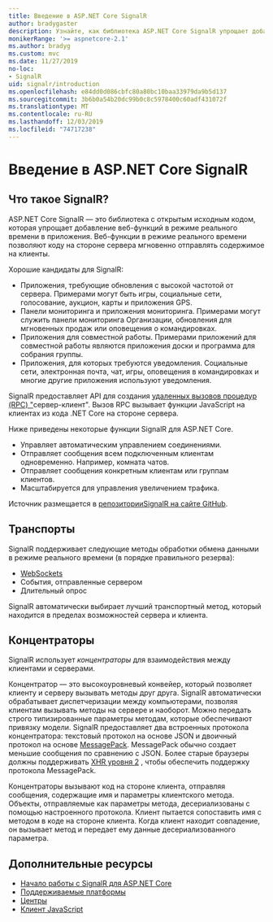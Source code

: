 ```yaml
---
title: Введение в ASP.NET Core SignalR
author: bradygaster
description: Узнайте, как библиотека ASP.NET Core SignalR упрощает добавление в приложения функций в режиме реального времени.
monikerRange: '>= aspnetcore-2.1'
ms.author: bradyg
ms.custom: mvc
ms.date: 11/27/2019
no-loc:
- SignalR
uid: signalr/introduction
ms.openlocfilehash: e84dd0d086cbfc80a80bc10baa33979da9b5d137
ms.sourcegitcommit: 3b6b0a54b20dc99b0c8c5978400c60adf431072f
ms.translationtype: MT
ms.contentlocale: ru-RU
ms.lasthandoff: 12/03/2019
ms.locfileid: "74717238"
---
```

# <a name="introduction-to-aspnet-core-opno-locsignalr"></a>Введение в ASP.NET Core SignalR

## <a name="what-is-opno-locsignalr"></a>Что такое SignalR?

ASP.NET Core SignalR — это библиотека с открытым исходным кодом, которая упрощает добавление веб-функций в режиме реального времени в приложения. Веб-функции в режиме реального времени позволяют коду на стороне сервера мгновенно отправлять содержимое на клиенты.

Хорошие кандидаты для SignalR:

* Приложения, требующие обновления с высокой частотой от сервера. Примерами могут быть игры, социальные сети, голосование, аукцион, карты и приложения GPS.
* Панели мониторинга и приложения мониторинга. Примерами могут служить панели мониторинга Организации, обновления для мгновенных продаж или оповещения о командировках.
* Приложения для совместной работы. Примерами приложений для совместной работы являются приложения доски и программа для собрания группы.
* Приложения, для которых требуются уведомления. Социальные сети, электронная почта, чат, игры, оповещения в командировках и многие другие приложения используют уведомления.

SignalR предоставляет API для создания [удаленных вызовов процедур (RPC) "](https://wikipedia.org/wiki/Remote_procedure_call)сервер-клиент". Вызов RPC вызывает функции JavaScript на клиентах из кода .NET Core на стороне сервера.

Ниже приведены некоторые функции SignalR для ASP.NET Core.

* Управляет автоматическим управлением соединениями.
* Отправляет сообщения всем подключенным клиентам одновременно. Например, комната чатов.
* Отправляет сообщения конкретным клиентам или группам клиентов.
* Масштабируется для управления увеличением трафика.

Источник размещается в [репозиторииSignalR на сайте GitHub](https://github.com/aspnet/AspNetCore/tree/master/src/SignalR).

## <a name="transports"></a>Транспорты

SignalR поддерживает следующие методы обработки обмена данными в режиме реального времени (в порядке правильного резерва):

* [WebSockets](https://tools.ietf.org/html/rfc7118)
* События, отправленные сервером
* Длительный опрос

SignalR автоматически выбирает лучший транспортный метод, который находится в пределах возможностей сервера и клиента.

## <a name="hubs"></a>Концентраторы

SignalR использует *концентраторы* для взаимодействия между клиентами и серверами.

Концентратор — это высокоуровневый конвейер, который позволяет клиенту и серверу вызывать методы друг друга. SignalR автоматически обрабатывает диспетчеризации между компьютерами, позволяя клиентам вызывать методы на сервере и наоборот. Можно передать строго типизированные параметры методам, которые обеспечивают привязку модели. SignalR предоставляет два встроенных протокола концентратора: текстовый протокол на основе JSON и двоичный протокол на основе [MessagePack](https://msgpack.org/).  MessagePack обычно создает меньшие сообщения по сравнению с JSON. Более старые браузеры должны поддерживать [XHR уровня 2](https://caniuse.com/#feat=xhr2) , чтобы обеспечить поддержку протокола MessagePack.

Концентраторы вызывают код на стороне клиента, отправляя сообщения, содержащие имя и параметры клиентского метода. Объекты, отправляемые как параметры метода, десериализованы с помощью настроенного протокола. Клиент пытается сопоставить имя с методом в коде на стороне клиента. Когда клиент находит совпадение, он вызывает метод и передает ему данные десериализованного параметра.

## <a name="additional-resources"></a>Дополнительные ресурсы

* [Начало работы с SignalR для ASP.NET Core](xref:tutorials/signalr)
* [Поддерживаемые платформы](xref:signalr/supported-platforms)
* [Центры](xref:signalr/hubs)
* [Клиент JavaScript](xref:signalr/javascript-client)
